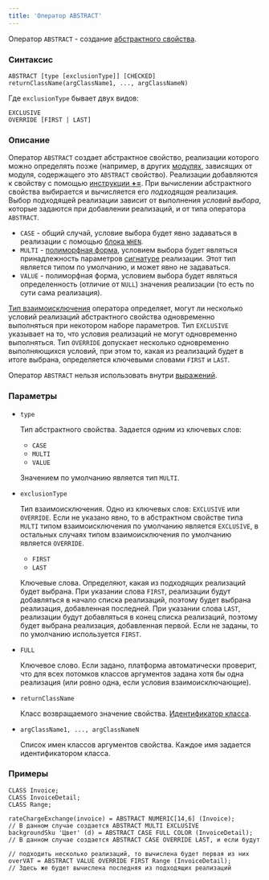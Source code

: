 ```yaml
---
title: 'Оператор ABSTRACT'
---
```


Оператор `ABSTRACT` - создание [абстрактного свойства](Property_extension.md). 

### Синтаксис

    ABSTRACT [type [exclusionType]] [CHECKED] returnClassName(argClassName1, ..., argClassNameN)

Где `exclusionType` бывает двух видов:

    EXCLUSIVE
    OVERRIDE [FIRST | LAST]

### Описание

Оператор `ABSTRACT` создает абстрактное свойство, реализации которого можно определять позже (например, в других [модулях](Modules.md), зависящих от модуля, содержащего это `ABSTRACT` свойство). Реализации добавляются к свойству с помощью [инструкции **+=**](Instruction_+=.md). При вычислении абстрактного свойства выбирается и вычисляется его *подходящая* реализация. Выбор подходящей реализации зависит от выполнения *условий выбора*, которые задаются при добавлении реализаций, и от типа оператора `ABSTRACT`.

- `CASE` - общий случай, условие выбора будет явно задаваться в реализации с помощью [блока `WHEN`](Instruction_+=.md).
- `MULTI` - [полиморфная форма](Property_extension.md#poly), условием выбора будет являться принадлежность параметров [сигнатуре](CLASS_operator.md) реализации. Этот тип является типом по умолчанию, и может явно не задаваться.
- `VALUE` - полиморфная форма, условием выбора будет являться определенность (отличие от `NULL`) значения реализации (то есть по сути сама реализация).

[Тип взаимоисключения](Property_extension.md#exclusive) оператора определяет, могут ли несколько условий реализаций абстрактного свойства одновременно выполняться при некотором наборе параметров. Тип `EXCLUSIVE `указывает на то, что условия реализаций не могут одновременно выполняться. Тип `OVERRIDE` допускает несколько одновременно выполняющихся условий, при этом то, какая из реализаций будет в итоге выбрана, определяется ключевыми словами `FIRST` и `LAST`.

Оператор `ABSTRACT` нельзя использовать внутри [выражений](Expression.md).

### Параметры

- `type`

    Тип абстрактного свойства. Задается одним из ключевых слов:
    
    - `CASE`
    - `MULTI`
    - `VALUE`  
    
    Значением по умолчанию является тип `MULTI`.

- `exсlusionType`

    Тип взаимоисключения. Одно из ключевых слов: `EXCLUSIVE` или `OVERRIDE`. Если не указано явно, то в абстрактном свойстве типа `MULTI` типом взаимоисключения по умолчанию является `EXCLUSIVE`, в остальных случаях типом взаимоисключения по умолчанию является `OVERRIDE`.

    - `FIRST`
    - `LAST`

    Ключевые слова. Определяют, какая из подходящих реализаций будет выбрана. При указании слова `FIRST`, реализации будут добавляться в начало списка реализаций, поэтому будет выбрана реализация, добавленная последней. При указании слова `LAST`, реализации будут добавляться в конец списка реализаций, поэтому будет выбрана реализация, добавленная первой. Если не заданы, то по умолчанию используется `FIRST`. 

- `FULL`

    Ключевое слово. Если задано, платформа автоматически проверит, что для всех потомков классов аргументов задана хотя бы одна реализация (или ровно одна, если условия взаимоисключающие).

- `returnClassName`

    Класс возвращаемого значение свойства. [Идентификатор класса](IDs.md#classid-broken).

- `argClassName1, ..., argClassNameN`

    Список имен классов аргументов свойства. Каждое имя задается идентификатором класса.

### Примеры


```lsf
CLASS Invoice;
CLASS InvoiceDetail;
CLASS Range;

rateChargeExchange(invoice) = ABSTRACT NUMERIC[14,6] (Invoice);             // В данном случае создается ABSTRACT MULTI EXCLUSIVE
backgroundSku 'Цвет' (d) = ABSTRACT CASE FULL COLOR (InvoiceDetail); // В данном случае создается ABSTRACT CASE OVERRIDE LAST, и если будут
                                                                            // подходить несколько реализаций, то вычислена будет первая из них
overVAT = ABSTRACT VALUE OVERRIDE FIRST Range (InvoiceDetail);          // Здесь же будет вычислена последняя из подходящих реализаций
```

